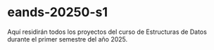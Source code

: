 # eands-20250-s1
Aquí residirán todos los proyectos del curso de Estructuras de Datos durante el primer semestre del año 2025.
